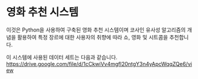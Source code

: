 # 영화 추천 시스템

이것은 Python을 사용하여 구축된 영화 추천 시스템이며 코사인 유사성 알고리즘의 개념을 활용하여 특정 장르에 대한 사용자의 취향에 따라 쇼, 영화 및 시트콤을 추천합니다.

이 시스템에 사용된 데이터 세트는 다음과 같습니다. https://drive.google.com/file/d/1cCkwiVv4mgfl20ntgY3n4yApcWqqZQe6/view
